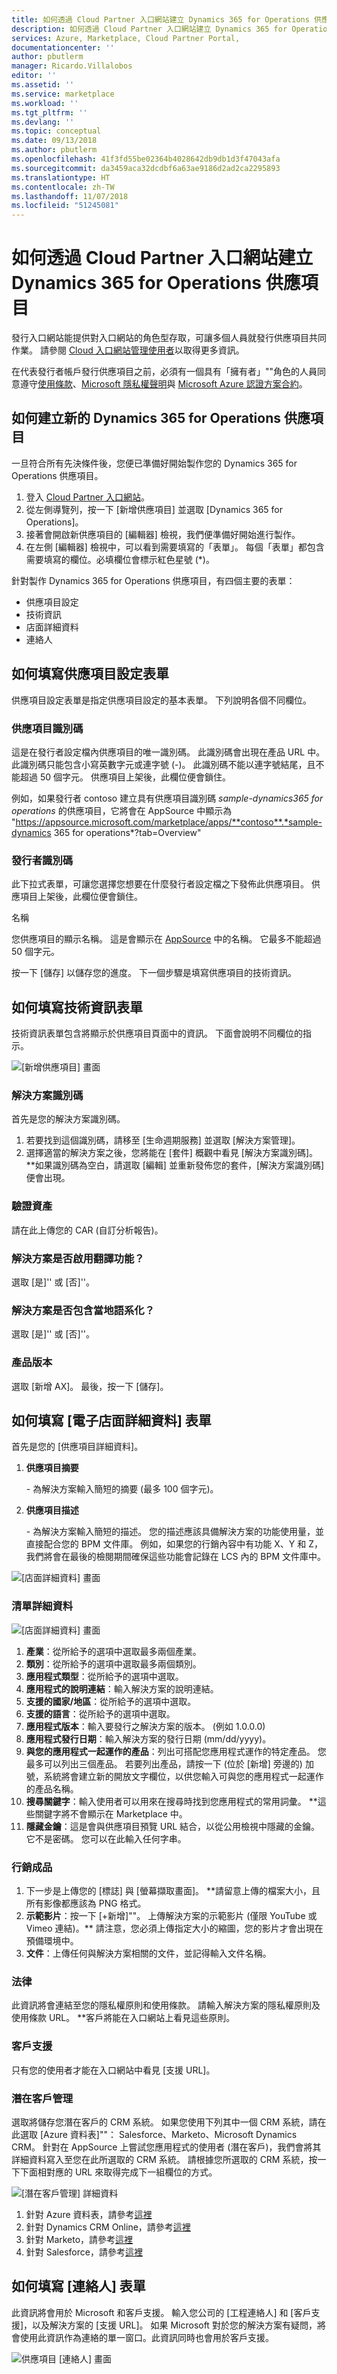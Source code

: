```yaml
---
title: 如何透過 Cloud Partner 入口網站建立 Dynamics 365 for Operations 供應項目 | Microsoft Docs
description: 如何透過 Cloud Partner 入口網站建立 Dynamics 365 for Operations 供應項目
services: Azure, Marketplace, Cloud Partner Portal,
documentationcenter: ''
author: pbutlerm
manager: Ricardo.Villalobos
editor: ''
ms.assetid: ''
ms.service: marketplace
ms.workload: ''
ms.tgt_pltfrm: ''
ms.devlang: ''
ms.topic: conceptual
ms.date: 09/13/2018
ms.author: pbutlerm
ms.openlocfilehash: 41f3fd55be02364b4028642db9db1d3f47043afa
ms.sourcegitcommit: da3459aca32dcdbf6a63ae9186d2ad2ca2295893
ms.translationtype: HT
ms.contentlocale: zh-TW
ms.lasthandoff: 11/07/2018
ms.locfileid: "51245081"
---
```

# <a name="how-to-create-dynamics-365-for-operations-offer-via-cloud-partner-portal"></a>如何透過 Cloud Partner 入口網站建立 Dynamics 365 for Operations 供應項目

發行入口網站能提供對入口網站的角色型存取，可讓多個人員就發行供應項目共同作業。 請參閱 [Cloud 入口網站管理使用者](./cloud-partner-portal-manage-users.md)以取得更多資訊。

在代表發行者帳戶發行供應項目之前，必須有一個具有「擁有者」\"\"角色的人員同意遵守[使用條款](https://azure.microsoft.com/support/legal/website-terms-of-use/)、[Microsoft 隱私權聲明](https://www.microsoft.com/privacystatement/default.aspx)與 [Microsoft Azure 認證方案合約](https://azure.microsoft.com/support/legal/marketplace/certified-program-agreement/)。

## <a name="how-to-create-a-new-dynamics-365-for-operations-offer"></a>如何建立新的 Dynamics 365 for Operations 供應項目

一旦符合所有先決條件後，您便已準備好開始製作您的 Dynamics 365 for Operations 供應項目。

1. 登入 [Cloud Partner 入口網站](http://cloudpartner.azure.com/)。
2. 從左側導覽列，按一下 [新增供應項目] 並選取 [Dynamics 365 for Operations]。
3. 接著會開啟新供應項目的 [編輯器] 檢視，我們便準備好開始進行製作。
4. 在左側 [編輯器] 檢視中，可以看到需要填寫的「表單」。 每個「表單」都包含需要填寫的欄位。必填欄位會標示紅色星號 (\*)。

針對製作 Dynamics 365 for Operations 供應項目，有四個主要的表單：

- 供應項目設定
- 技術資訊
- 店面詳細資料
- 連絡人

## <a name="how-to-fill-out-the-offer-settings-form"></a>如何填寫供應項目設定表單

供應項目設定表單是指定供應項目設定的基本表單。 下列說明各個不同欄位。

### <a name="offer-id"></a>供應項目識別碼

這是在發行者設定檔內供應項目的唯一識別碼。 此識別碼會出現在產品 URL 中。 此識別碼只能包含小寫英數字元或連字號 (-)。 此識別碼不能以連字號結尾，且不能超過 50 個字元。 供應項目上架後，此欄位便會鎖住。

例如，如果發行者 contoso 建立具有供應項目識別碼 *sample-dynamics365 for operations* 的供應項目，它將會在 AppSource 中顯示為 \"https://appsource.microsoft.com/marketplace/apps/**contoso**.*sample-dynamics 365 for operations*?tab=Overview\"

### <a name="publisher-id"></a>發行者識別碼

此下拉式表單，可讓您選擇您想要在什麼發行者設定檔之下發佈此供應項目。 供應項目上架後，此欄位便會鎖住。

名稱

您供應項目的顯示名稱。 這是會顯示在 [AppSource](https://appsource.microsoft.com) 中的名稱。 它最多不能超過 50 個字元。

按一下 [儲存] 以儲存您的進度。 下一個步驟是填寫供應項目的技術資訊。

## <a name="how-to-fill-out-the-technical-info-form"></a>如何填寫技術資訊表單

技術資訊表單包含將顯示於供應項目頁面中的資訊。 下面會說明不同欄位的指示。

![[新增供應項目] 畫面](./media/publish_d365_new_offer/Technical_info.png)

### <a name="solution-identifier"></a>解決方案識別碼

首先是您的解決方案識別碼。

1. 若要找到這個識別碼，請移至 [生命週期服務] 並選取 [解決方案管理]。
2. 選擇適當的解決方案之後，您將能在 [套件] 概觀中看見 [解決方案識別碼]。 \*\*如果識別碼為空白，請選取 [編輯] 並重新發佈您的套件，[解決方案識別碼] 便會出現。

### <a name="validation-assets"></a>驗證資產

請在此上傳您的 CAR (自訂分析報告)。

### <a name="does-solution-enable-translations"></a>解決方案是否啟用翻譯功能？

選取 [是]\'\' 或 [否]\'\'。

### <a name="does-solution-include-localizations"></a>解決方案是否包含當地語系化？

選取 [是]\'\' 或 [否]\'\'。

### <a name="product-version"></a>產品版本

選取 [新增 AX]。 最後，按一下 [儲存]。

## <a name="how-to-fill-out-storefront-details-form"></a>如何填寫 [電子店面詳細資料] 表單

首先是您的 [供應項目詳細資料]。

1. **供應項目摘要**

    \- 為解決方案輸入簡短的摘要 (最多 100 個字元)。

2. **供應項目描述**

    \- 為解決方案輸入簡短的描述。 您的描述應該具備解決方案的功能使用量，並直接配合您的 BPM 文件庫。 例如，如果您的行銷內容中有功能 X、Y 和 Z，我們將會在最後的檢閱期間確保這些功能會記錄在 LCS 內的 BPM 文件庫中。

![[店面詳細資料] 畫面](./media/publish_d365_new_offer/offer_details.png)

### <a name="listing-details"></a>清單詳細資料

![[店面詳細資料] 畫面](./media/publish_d365_new_offer/storefront_details.png)

1. **產業**：從所給予的選項中選取最多兩個產業。
2. **類別**：從所給予的選項中選取最多兩個類別。
3. **應用程式類型**：從所給予的選項中選取。
4. **應用程式的說明連結**：輸入解決方案的說明連結。
5. **支援的國家/地區**：從所給予的選項中選取。
6. **支援的語言**：從所給予的選項中選取。
7. **應用程式版本**：輸入要發行之解決方案的版本。 (例如 1.0.0.0)
8. **應用程式發行日期**：輸入解決方案的發行日期 (mm/dd/yyyy)。
9. **與您的應用程式一起運作的產品**：列出可搭配您應用程式運作的特定產品。 您最多可以列出三個產品。 若要列出產品，請按一下 (位於 [新增] 旁邊的) 加號，系統將會建立新的開放文字欄位，以供您輸入可與您的應用程式一起運作的產品名稱。
10. **搜尋關鍵字**：輸入使用者可以用來在搜尋時找到您應用程式的常用詞彙。 \*\*這些關鍵字將不會顯示在 Marketplace 中。
11. **隱藏金鑰**：這是會與供應項目預覽 URL 結合，以從公用檢視中隱藏的金鑰。 它不是密碼。 您可以在此輸入任何字串。

### <a name="marketing-artifacts"></a>行銷成品

1. 下一步是上傳您的 [標誌] 與 [螢幕擷取畫面]。 \*\*請留意上傳的檔案大小，且所有影像都應該為 PNG 格式。
2. **示範影片**：按一下 [+新增]\"\"。 上傳解決方案的示範影片 (僅限 YouTube 或 Vimeo 連結)。\*\* 請注意，您必須上傳指定大小的縮圖，您的影片才會出現在預備環境中。
3. **文件**：上傳任何與解決方案相關的文件，並記得輸入文件名稱。

### <a name="legal"></a>法律

此資訊將會連結至您的隱私權原則和使用條款。 請輸入解決方案的隱私權原則及使用條款 URL。 \*\*客戶將能在入口網站上看見這些原則。

### <a name="customer-support"></a>客戶支援

只有您的使用者才能在入口網站中看見 [支援 URL]。

### <a name="leads-management"></a>潛在客戶管理

選取將儲存您潛在客戶的 CRM 系統。 如果您使用下列其中一個 CRM 系統，請在此選取 [Azure 資料表]\"\"： Salesforce、Marketo、Microsoft Dynamics CRM。 針對在 AppSource 上嘗試您應用程式的使用者 (潛在客戶)，我們會將其詳細資料寫入至您在此所選取的 CRM 系統。 請根據您所選取的 CRM 系統，按一下下面相對應的 URL 來取得完成下一組欄位的方式。

![[潛在客戶管理] 詳細資料](./media/publish_d365_new_offer/leads.png)

1. 針對 Azure 資料表，請參考[這裡](https://aka.ms/leadsettingforazuretable)
2. 針對 Dynamics CRM Online，請參考[這裡](https://aka.ms/leadsettingfordynamicscrm)
3. 針對 Marketo，請參考[這裡](https://aka.ms/leadsettingformarketo)
4. 針對 Salesforce，請參考[這裡](https://aka.ms/leadsettingforsalesforce)

## <a name="how-to-fill-out-the-contacts-form"></a>如何填寫 [連絡人] 表單

此資訊將會用於 Microsoft 和客戶支援。 輸入您公司的 [工程連絡人] 和 [客戶支援]，以及解決方案的 [支援 URL]。 如果 Microsoft 對於您的解決方案有疑問，將會使用此資訊作為連絡的單一窗口。此資訊同時也會用於客戶支援。

![供應項目 [連絡人] 畫面](./media/publish_d365_new_offer/Contacts.png)
